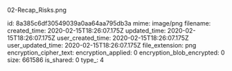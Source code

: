 02-Recap_Risks.png

id: 8a385c6df30549039a0aa64aa795db3a
mime: image/png
filename: 
created_time: 2020-02-15T18:26:07.175Z
updated_time: 2020-02-15T18:26:07.175Z
user_created_time: 2020-02-15T18:26:07.175Z
user_updated_time: 2020-02-15T18:26:07.175Z
file_extension: png
encryption_cipher_text: 
encryption_applied: 0
encryption_blob_encrypted: 0
size: 661586
is_shared: 0
type_: 4